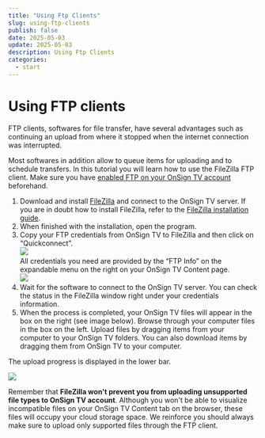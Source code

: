 ```yaml
---
title: "Using Ftp Clients"
slug: using-ftp-clients
publish: false
date: 2025-05-03
update: 2025-05-03
description: Using Ftp Clients
categories:
  - start
---
```


Using FTP clients
=================

FTP clients, softwares for file transfer, have several advantages such as continuing an upload from where it stopped when the internet connection was interrupted.

Most softwares in addition allow to queue items for uploading and to schedule transfers. In this tutorial you will learn how to use the FileZilla FTP client. Make sure you have [enabled FTP on your OnSign TV account](/account-settings/enabling-ftp-service) beforehand.

1. Download and install [FileZilla](https://filezilla-project.org/download.php?type=client) and connect to the OnSign TV server. If you are in doubt how to install FileZilla, refer to the [FileZilla installation guide](https://wiki.filezilla-project.org/Client_Installation).
2. When finished with the installation, open the program.
3. Copy your FTP credentials from OnSign TV to FileZilla and then click on “Quickconnect”.  
   ![](https://static.helpjuice.com/helpjuice_production/uploads/upload/image/23821/direct/1731581934561/using-ftp-clients_1.jpg)  
   All credentials you need are provided by the “FTP Info” on the expandable menu on the right on your OnSign TV Content page.  
   ![](https://static.helpjuice.com/helpjuice_production/uploads/upload/image/23821/direct/1731581960160/using-ftp-clients_2.jpg)
4. Wait for the software to connect to the OnSign TV server. You can check the status in the FileZilla window right under your credentials information.
5. When the process is completed, your OnSign TV files will appear in the box on the right (see image below). Browse through your computer files in the box on the left. Upload files by dragging items from your computer to your OnSign TV folders. You can also download items by dragging them from OnSign TV to your computer.

The upload progress is displayed in the lower bar.

![](https://static.helpjuice.com/helpjuice_production/uploads/upload/image/23821/direct/1731581988921/using-ftp-clients_3.jpg)

Remember that **FileZilla won't prevent you from uploading unsupported file types to OnSign TV account**. Although you won't be able to visualize incompatible files on your OnSign TV Content tab on the browser, these files will occupy your cloud storage space. We reinforce you should always make sure to upload only supported files through the FTP client.
